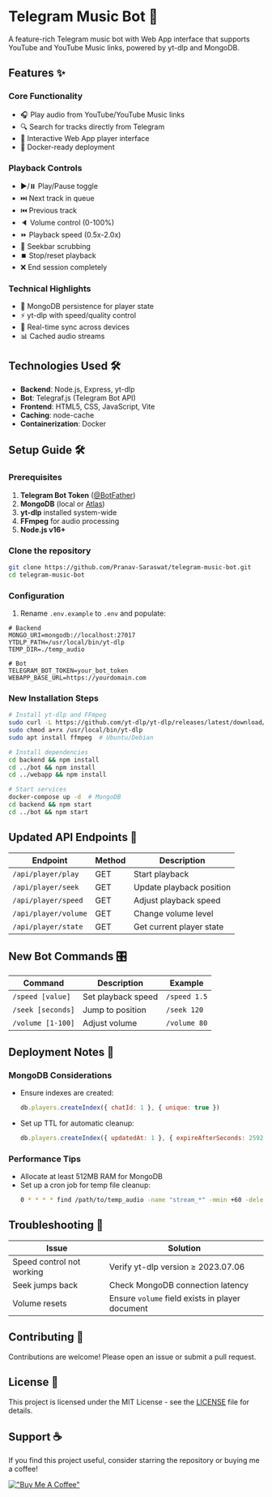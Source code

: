 # Telegram Music Bot 🎵

A feature-rich Telegram music bot with Web App interface that supports YouTube and YouTube Music links, powered by yt-dlp and MongoDB.

<!-- ![Demo Screenshot](demo-screenshot.png) -->

## Features ✨

### Core Functionality
- 🎧 Play audio from YouTube/YouTube Music links
- 🔍 Search for tracks directly from Telegram
- 📱 Interactive Web App player interface
- 🐳 Docker-ready deployment

### Playback Controls
- ▶️/⏸️ Play/Pause toggle
- ⏭️ Next track in queue
- ⏮️ Previous track
- 🔈 Volume control (0-100%)
- ⏩ Playback speed (0.5x-2.0x)
- 🎯 Seekbar scrubbing
- ⏹️ Stop/reset playback
- ❌ End session completely

### Technical Highlights
- 🍃 MongoDB persistence for player state
- ⚡ yt-dlp with speed/quality control
- 🔄 Real-time sync across devices
- 📊 Cached audio streams

## Technologies Used 🛠️

- **Backend**: Node.js, Express, yt-dlp
- **Bot**: Telegraf.js (Telegram Bot API)
- **Frontend**: HTML5, CSS, JavaScript, Vite
- **Caching**: node-cache
- **Containerization**: Docker

## Setup Guide 🛠️

### Prerequisites
1. **Telegram Bot Token** ([@BotFather](https://t.me/BotFather))
2. **MongoDB** (local or [Atlas](https://www.mongodb.com/atlas))
3. **yt-dlp** installed system-wide
4. **FFmpeg** for audio processing
5. **Node.js v16+**

### Clone the repository

```bash
git clone https://github.com/Pranav-Saraswat/telegram-music-bot.git
cd telegram-music-bot
```

### Configuration
1. Rename `.env.example` to `.env` and populate:

```env
# Backend
MONGO_URI=mongodb://localhost:27017
YTDLP_PATH=/usr/local/bin/yt-dlp
TEMP_DIR=./temp_audio

# Bot
TELEGRAM_BOT_TOKEN=your_bot_token
WEBAPP_BASE_URL=https://yourdomain.com
```

### New Installation Steps
```bash
# Install yt-dlp and FFmpeg
sudo curl -L https://github.com/yt-dlp/yt-dlp/releases/latest/download/yt-dlp -o /usr/local/bin/yt-dlp
sudo chmod a+rx /usr/local/bin/yt-dlp
sudo apt install ffmpeg  # Ubuntu/Debian

# Install dependencies
cd backend && npm install
cd ../bot && npm install
cd ../webapp && npm install

# Start services
docker-compose up -d  # MongoDB
cd backend && npm start
cd ../bot && npm start
```

## Updated API Endpoints 🔌

| Endpoint | Method | Description |
|----------|--------|-------------|
| `/api/player/play` | GET | Start playback |
| `/api/player/seek` | GET | Update playback position |
| `/api/player/speed` | GET | Adjust playback speed |
| `/api/player/volume` | GET | Change volume level |
| `/api/player/state` | GET | Get current player state |

## New Bot Commands 🎛️

| Command | Description | Example |
|---------|-------------|---------|
| `/speed [value]` | Set playback speed | `/speed 1.5` |
| `/seek [seconds]` | Jump to position | `/seek 120` |
| `/volume [1-100]` | Adjust volume | `/volume 80` |

## Deployment Notes 🚀

### MongoDB Considerations
- Ensure indexes are created:
  ```javascript
  db.players.createIndex({ chatId: 1 }, { unique: true })
  ```
- Set up TTL for automatic cleanup:
  ```javascript
  db.players.createIndex({ updatedAt: 1 }, { expireAfterSeconds: 2592000 }) // 30 days
  ```

### Performance Tips
- Allocate at least 512MB RAM for MongoDB
- Set up a cron job for temp file cleanup:
  ```bash
  0 * * * * find /path/to/temp_audio -name "stream_*" -mmin +60 -delete
  ```

## Troubleshooting 🔧

| Issue | Solution |
|-------|----------|
| Speed control not working | Verify yt-dlp version ≥ 2023.07.06 |
| Seek jumps back | Check MongoDB connection latency |
| Volume resets | Ensure `volume` field exists in player document |

## Contributing 🤝

Contributions are welcome! Please open an issue or submit a pull request.

## License 📄

This project is licensed under the MIT License - see the [LICENSE](LICENSE) file for details.

## Support ☕

If you find this project useful, consider starring the repository or buying me a coffee!

[!["Buy Me A Coffee"](https://www.buymeacoffee.com/assets/img/custom_images/orange_img.png)](https://buymeacoffee.com/pranav_saraswat)
